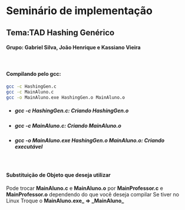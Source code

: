 <h1> Seminário de implementação </h1>
<h2> Tema:TAD Hashing Genérico </h2>

<h4> Grupo: Gabriel Silva, João Henrique e Kassiano Vieira</h4>
<br/>
<h4>Compilando pelo gcc:</h4>

~~~ bash
gcc -c HashingGen.c
gcc -c MainAluno.c
gcc -o MainAluno.exe HashingGen.o MainAluno.o
~~~

*  ##### gcc -c HashingGen.c: Criando HashingGen.o
*  ##### gcc -c MainAluno.c: Criando MainAluno.o
* ##### gcc -o MainAluno.exe HashingGen.o MainAluno.o: Criando executável
</br>

<h4>Substituição de Objeto que deseja utilizar</h4>
<p> Pode trocar  <strong>MainAluno.c</strong> e <strong>MainAluno.o</strong>  por <strong>MainProfessor.c</strong> e <strong>MainProfessor.o</strong> dependendo do que você deseja compilar
Se tiver no Linux Troque o <strong>MainAluno.exe_ => _MainAluno_</strong>
